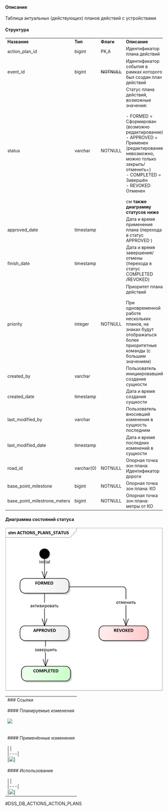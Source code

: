   

#### Описание 

Таблица актуальных (действующих) планов действий с устройствами

#### Структура

|                              |            |             |                                                                                                                                                                                                                                                                                    |                                                                                 |
| ---------------------------- | ---------- | ----------- | ---------------------------------------------------------------------------------------------------------------------------------------------------------------------------------------------------------------------------------------------------------------------------------- | ------------------------------------------------------------------------------- |
| **Название**                 | **Тип**    | **Флаги**   | **Описание**                                                                                                                                                                                                                                                                       | **Ссылка**                                                                      |
| action_plan_id               | bigint     | PK,A        | Идентификатор плана действий                                                                                                                                                                                                                                                       |                                                                                 |
| event_id                     | bigint     | ~~NOTNULL~~ | Идентификатор события в рамках которого был создан план действий                                                                                                                                                                                                                   | [events](https://confluence.integris.ru/pages/viewpage.action?pageId=971637857) |
| status                       | varchar    | NOTNULL     | Статус плана действий, возможные значения:<br><br>- FORMED = Сформирован (возможно редактирование)<br>- APPROVED = Применен (редактирование невозможно, можно только закрыть/отменить+)<br>- COMPLETED = Завершён<br>- REVOKED Отменен<br><br>см **также диаграмму статусов ниже** |                                                                                 |
| approved_date                | timestamp  |             | Дата и время применения плана (перехода в статус APPROVED )                                                                                                                                                                                                                        |                                                                                 |
| finish_date                  | timestamp  |             | Дата и время завершения/отмены (перехода в статус COMPLETED /REVOKED)                                                                                                                                                                                                              |                                                                                 |
| priority                     | integer    | NOTNULL     | Приоритет плана действий<br><br>При одновременной работе нескольких планов, на знаках будут отображаться более приоритетные команды (с большим значением)                                                                                                                          |                                                                                 |
| created_by                   | varchar    |             | Пользователь инициировавший создание сущности                                                                                                                                                                                                                                      |                                                                                 |
| created_date                 | timestamp  |             | Дата и время создания сущности                                                                                                                                                                                                                                                     |                                                                                 |
| last_modified_by             | varchar    |             | Пользователь вносивший изменения в сущность последним                                                                                                                                                                                                                              |                                                                                 |
| last_modified_date           | timestamp  |             | Дата и время последних изменений в сущности                                                                                                                                                                                                                                        |                                                                                 |
| road_id                      | varchar(0) | NOTNULL     | Опорная точка зон плана: Идентификатор дороги                                                                                                                                                                                                                                      | [roads](https://confluence.integris.ru/pages/viewpage.action?pageId=971637623)  |
| base_point_milestone         | bigint     | NOTNULL     | Опорная точка зон плана: КО                                                                                                                                                                                                                                                        |                                                                                 |
| base_point_milestrone_meters | bigint     | NOTNULL     | Опорная точка зон плана: метры от КО                                                                                                                                                                                                                                               |                                                                                 |

  

#### Диаграмма состояний статуса
![|400](.attachments/DSS_DB_ACTIONS%20ACTION_PLANS%20Планы%20действий%20с%20устройствами/file-20250826133804534.png)

|                                                                                                                                                                                                                                                                                                                                                                                                                                                                                                                                                                                                                                                                                                                                                                                                         |
| ------------------------------------------------------------------------------------------------------------------------------------------------------------------------------------------------------------------------------------------------------------------------------------------------------------------------------------------------------------------------------------------------------------------------------------------------------------------------------------------------------------------------------------------------------------------------------------------------------------------------------------------------------------------------------------------------------------------------------------------------------------------------------------------------------- |
| ### Ссылки<br><br>#### Планируемые изменения<br><br>![](https://confluence.integris.ru/plugins/servlet/confluence/placeholder/macro?definition=e2NvbnRlbnRieWxhYmVsOmNxbD1sYWJlbCA9ICJjci9kc3NfZGJfYWN0aW9uc19hY3Rpb25fcGxhbnMifQ&locale=en_GB&version=2)  <br>  <br><br>#### Применённые изменения<br><br>\|   \|<br>\|---\|<br>\|![](https://confluence.integris.ru/plugins/servlet/confluence/placeholder/macro?definition=e2NvbnRlbnRieWxhYmVsOmNxbD1sYWJlbCA9ICJtL2Rzc19kYl9hY3Rpb25zX2FjdGlvbl9wbGFucyJ9&locale=en_GB&version=2)\|<br><br>#### Использование<br><br>\|   \|<br>\|---\|<br>\|![](https://confluence.integris.ru/plugins/servlet/confluence/placeholder/macro?definition=e2NvbnRlbnRieWxhYmVsOmNxbD1sYWJlbCA9ICJ1L2Rzc19kYl9hY3Rpb25zX2FjdGlvbl9wbGFucyJ9&locale=en_GB&version=2)\| |

#DSS_DB_ACTIONS_ACTION_PLANS